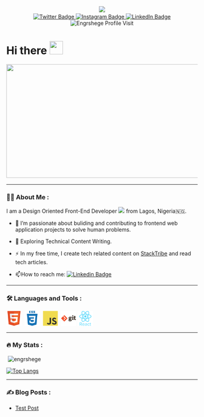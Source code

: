 <div id="header" align="center">
  <img src="https://media.giphy.com/media/M9gbBd9nbDrOTu1Mqx/giphy.gif" width="100"/>
</div>

<div id="badges" align="center">
  <a href="https://twitter.com/engrshege">
    <img src="https://img.shields.io/badge/Twitter-blue?style=for-the-badge&logo=twitter&logoColor=white" alt="Twitter Badge"/>
  </a>
  <a href="https://instagram.com/engrshege">
    <img src="https://img.shields.io/badge/Instagram-red?style=for-the-badge&logo=instagram&logoColor=white" alt="Instagram Badge"/>
  </a>
  <a href="https://linkedin.com/in/oluwasegunidowu">
    <img src="https://img.shields.io/badge/LinkedIn-blue?style=for-the-badge&logo=linkedin&logoColor=white" alt="LinkedIn Badge"/>
  </a>
</div>

<div align="center">
<img src="https://komarev.com/ghpvc/?username=engrshege&style=flat-square&color=blue" alt="Engrshege Profile Visit"/>
</div>

<div align="left">
<h1>
  Hi there
  <img src="https://media.giphy.com/media/hvRJCLFzcasrR4ia7z/giphy.gif" width="35px" height="35px"/>
</h1>
</div>

<div align="center">
  <img src="https://media.giphy.com/media/dWesBcTLavkZuG35MI/giphy.gif" width="600" height="300"/>
</div>

---

### :man_technologist: About Me :

I am a Design Oriented Front-End Developer <img src="https://media.giphy.com/media/WUlplcMpOCEmTGBtBW/giphy.gif" width="30"> from Lagos, Nigeria🇳🇬.

- :telescope: I’m passionate about buliding and contributing to frontend web application projects to solve human problems.

- :seedling: Exploring Technical Content Writing.

- :zap: In my free time, I create tech related content on <a href="https://Instagram.com/stacktribe">StackTribe</a> and read tech articles.

- :mailbox:How to reach me: [![Linkedin Badge](https://img.shields.io/badge/-Oluwasegun-blue?style=flat&logo=Linkedin&logoColor=white)](https://linkedin.com/in/oluwasegunidowu)

---

### :hammer_and_wrench: Languages and Tools :

<div>
  <img src="https://github.com/devicons/devicon/blob/master/icons/html5/html5-original.svg" title="HTML5" alt="HTML" width="40" height="40"/>&nbsp;
  <img src="https://github.com/devicons/devicon/blob/master/icons/css3/css3-plain-wordmark.svg"  title="CSS3" alt="CSS" width="40" height="40"/>&nbsp;
  <img src="https://github.com/devicons/devicon/blob/master/icons/javascript/javascript-original.svg" title="JavaScript" alt="JavaScript" width="40" height="40"/>&nbsp;
  <img src="https://github.com/devicons/devicon/blob/master/icons/git/git-original-wordmark.svg" title="Git" **alt="Git" width="40" height="40"/>
  <img src="https://github.com/devicons/devicon/blob/master/icons/react/react-original-wordmark.svg" title="React" alt="React" width="40" height="40"/>&nbsp;
</div>

---

### :fire: My Stats :

<p>&nbsp;<img align="center" src="https://github-readme-stats.vercel.app/api?username=engrshege&show_icons=true&locale=en&theme=tokyonight" alt="engrshege" width="410" /></p>

[![Top Langs](https://github-readme-stats.vercel.app/api/top-langs/?username=engrshege&layout=compact&theme=vision-friendly-dark)](https://github.com/anuraghazra/github-readme-stats)

---

### :writing_hand: Blog Posts :

<!-- BLOG-POST-LIST:START -->
- [Test Post](https://dev.to/itszed0/test-post-490g)
<!-- BLOG-POST-LIST:END -->
